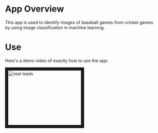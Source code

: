 # App Overview

This app is used to identify images of baseball games from cricket games by using image classification in machine learning. 


# Use
Here's a demo video of exactly how to use the app:

<a href="https://youtu.be/okR6wXTblYY" target="_blank"><img src="http://img.youtube.com/vi/okR6wXTblYY/0.jpg"
alt="real leads" width="240" height="180" border="10" /></a>



